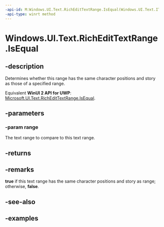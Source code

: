 ```yaml
---
-api-id: M:Windows.UI.Text.RichEditTextRange.IsEqual(Windows.UI.Text.ITextRange)
-api-type: winrt method
---
```


<!-- Method syntax.
public bool RichEditTextRange.IsEqual(ITextRange range)
-->

# Windows.UI.Text.RichEditTextRange.IsEqual

## -description

Determines whether this range has the same character positions and story as those of a specified range.

Equivalent **WinUI 2 API for UWP**: [Microsoft.UI.Text.RichEditTextRange.IsEqual](/windows/winui/api/microsoft.ui.text.richedittextrange.isequal).

## -parameters
### -param range

The text range to compare to this text range.

## -returns

## -remarks

**true** if this text range has the same character positions and story as range; otherwise, **false**.

## -see-also

## -examples

